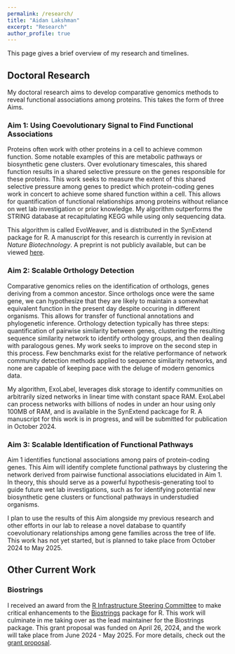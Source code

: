 ```yaml
---
permalink: /research/
title: "Aidan Lakshman"
excerpt: "Research"
author_profile: true
---
```


This page gives a brief overview of my research and timelines.

## Doctoral Research

My doctoral research aims to develop comparative genomics methods to reveal functional associations among proteins. This takes the form of three Aims.

### Aim 1: Using Coevolutionary Signal to Find Functional Associations

Proteins often work with other proteins in a cell to achieve common function. Some notable examples of this are metabolic pathways or biosynthetic gene clusters. Over evolutionary timescales, this shared function results in a shared selective pressure on the genes responsible for these proteins. This work seeks to measure the extent of this shared selective pressure among genes to predict which protein-coding genes work in concert to achieve some shared function within a cell. This allows for quantification of functional relationships among proteins without reliance on wet lab investigation or prior knowledge. My algorithm outperforms the STRING database at recapitulating KEGG while using only sequencing data.

This algorithm is called EvoWeaver, and is distributed in the SynExtend package for R. A manuscript for this research is currently in revision at *Nature Biotechnology*. A preprint is not publicly available, but can be viewed [here](../files/EvoWeaver.pdf).


### Aim 2: Scalable Orthology Detection

Comparative genomics relies on the identification of orthologs, genes deriving from a common ancestor. Since orthologs once were the same gene, we can hypothesize that they are likely to maintain a somewhat equivalent function in the present day despite occuring in different organisms. This allows for transfer of functional annotations and phylogenetic inference. Orthology detection typically has three steps: quantification of pairwise similarity between genes, clustering the resulting sequence similarity network to identify orthology groups, and then dealing with paralogous genes. My work seeks to improve on the second step in this process. Few benchmarks exist for the relative performance of network community detection methods applied to sequence similarity networks, and none are capable of keeping pace with the deluge of modern genomics data.

My algorithm, ExoLabel, leverages disk storage to identify communities on arbitrarily sized networks in linear time with constant space RAM. ExoLabel can process networks with billions of nodes in under an hour using only 100MB of RAM, and is available in the SynExtend packcage for R. A manuscript for this work is in progress, and will be submitted for publication in October 2024.


### Aim 3: Scalable Identification of Functional Pathways

Aim 1 identifies functional associations among pairs of protein-coding genes. This Aim will identify complete functional pathways by clustering the network derived from pairwise functional associations elucidated in Aim 1. In theory, this should serve as a powerful hypothesis-generating tool to guide future wet lab investigations, such as for identifying potential new biosynthetic gene clusters or functional pathways in understudied organisms.

I plan to use the results of this Aim alongside my previous research and other efforts in our lab to release a novel database to quantify coevolutionary relationships among gene families across the tree of life. This work has not yet started, but is planned to take place from October 2024 to May 2025.

## Other Current Work

### Biostrings

I received an award from the [R Infrastructure Steering Committee](https://www.r-consortium.org/all-projects/call-for-proposals) to make critical enhancements to the [Biostrings](https://bioconductor.org/packages/release/bioc/html/Biostrings.html) package for R. This work will culminate in me taking over as the lead maintainer for the Biostrings package. This grant proposal was funded on April 26, 2024, and the work will take place from June 2024 - May 2025. For more details, check out the [grant proposal](https://www.ahl27.com/biostrings-isc-proposal-2024/).